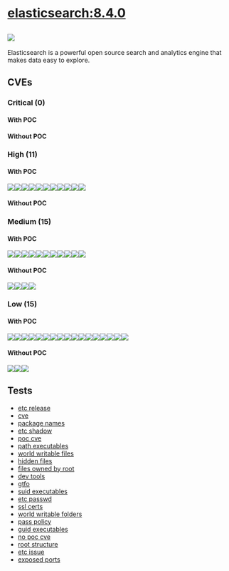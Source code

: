 # [elasticsearch:8.4.0](https://hub.docker.com/_/elasticsearch?tab=tags)
![](https://img.shields.io/static/v1?label=tag&message=8.4.0&color=blue)
---
<p>
Elasticsearch is a powerful open source search and analytics engine that makes data easy to explore.
</p>

## CVEs
### Critical (0)
#### With POC

#### Without POC


### High (11)
#### With POC
[![](https://img.shields.io/badge/🔗%20CVE--2022--42003-HIGH-organge)](https://github.com/trickest/cve/blob/main/2022/CVE-2022-42003.md)[![](https://img.shields.io/badge/🔗%20CVE--2020--36518-HIGH-organge)](https://github.com/trickest/cve/blob/main/2020/CVE-2020-36518.md)[![](https://img.shields.io/badge/🔗%20CVE--2022--42004-HIGH-organge)](https://github.com/trickest/cve/blob/main/2022/CVE-2022-42004.md)[![](https://img.shields.io/badge/🔗%20CVE--2022--3171-HIGH-organge)](https://github.com/trickest/cve/blob/main/2022/CVE-2022-3171.md)[![](https://img.shields.io/badge/🔗%20CVE--2022--40152-HIGH-organge)](https://github.com/trickest/cve/blob/main/2022/CVE-2022-40152.md)[![](https://img.shields.io/badge/🔗%20CVE--2021--40690-HIGH-organge)](https://github.com/trickest/cve/blob/main/2021/CVE-2021-40690.md)[![](https://img.shields.io/badge/🔗%20CVE--2022--40151-HIGH-organge)](https://github.com/trickest/cve/blob/main/2022/CVE-2022-40151.md)[![](https://img.shields.io/badge/🔗%20CVE--2022--40153-HIGH-organge)](https://github.com/trickest/cve/blob/main/2022/CVE-2022-40153.md)[![](https://img.shields.io/badge/🔗%20CVE--2022--40154-HIGH-organge)](https://github.com/trickest/cve/blob/main/2022/CVE-2022-40154.md)[![](https://img.shields.io/badge/🔗%20CVE--2022--40155-HIGH-organge)](https://github.com/trickest/cve/blob/main/2022/CVE-2022-40155.md)[![](https://img.shields.io/badge/🔗%20CVE--2022--40156-HIGH-organge)](https://github.com/trickest/cve/blob/main/2022/CVE-2022-40156.md)
#### Without POC


### Medium (15)
#### With POC
[![](https://img.shields.io/badge/🔗%20CVE--2021--29425-MEDIUM-yellow)](https://github.com/trickest/cve/blob/main/2021/CVE-2021-29425.md)[![](https://img.shields.io/badge/🔗%20CVE--2022--32221-MEDIUM-yellow)](https://github.com/trickest/cve/blob/main/2022/CVE-2022-32221.md)[![](https://img.shields.io/badge/🔗%20CVE--2021--37750-MEDIUM-yellow)](https://github.com/trickest/cve/blob/main/2021/CVE-2021-37750.md)[![](https://img.shields.io/badge/🔗%20CVE--2021--36222-MEDIUM-yellow)](https://github.com/trickest/cve/blob/main/2021/CVE-2021-36222.md)[![](https://img.shields.io/badge/🔗%20CVE--2022--3116-MEDIUM-yellow)](https://github.com/trickest/cve/blob/main/2022/CVE-2022-3116.md)[![](https://img.shields.io/badge/🔗%20CVE--2020--16156-MEDIUM-yellow)](https://github.com/trickest/cve/blob/main/2020/CVE-2020-16156.md)[![](https://img.shields.io/badge/🔗%20CVE--2020--35525-MEDIUM-yellow)](https://github.com/trickest/cve/blob/main/2020/CVE-2020-35525.md)[![](https://img.shields.io/badge/🔗%20CVE--2020--35527-MEDIUM-yellow)](https://github.com/trickest/cve/blob/main/2020/CVE-2020-35527.md)[![](https://img.shields.io/badge/🔗%20CVE--2022--35737-MEDIUM-yellow)](https://github.com/trickest/cve/blob/main/2022/CVE-2022-35737.md)[![](https://img.shields.io/badge/🔗%20CVE--2022--0529-MEDIUM-yellow)](https://github.com/trickest/cve/blob/main/2022/CVE-2022-0529.md)[![](https://img.shields.io/badge/🔗%20CVE--2022--37434-MEDIUM-yellow)](https://github.com/trickest/cve/blob/main/2022/CVE-2022-37434.md)
#### Without POC
[![](https://img.shields.io/badge/%20CVE--2022--31159-MEDIUM-yellow)](https://github.com/trickest/cve/blob/main/2022/CVE-2022-31159.md)[![](https://img.shields.io/badge/%20CVE--2022--3715-MEDIUM-yellow)](https://github.com/trickest/cve/blob/main/2022/CVE-2022-3715.md)[![](https://img.shields.io/badge/%20CVE--2022--42800-MEDIUM-yellow)](https://github.com/trickest/cve/blob/main/2022/CVE-2022-42800.md)[![](https://img.shields.io/badge/%20CVE--2022--3821-MEDIUM-yellow)](https://github.com/trickest/cve/blob/main/2022/CVE-2022-3821.md)

### Low (15)
#### With POC
[![](https://img.shields.io/badge/🔗%20CVE--2021--40690-LOW-blue)](https://github.com/trickest/cve/blob/main/2021/CVE-2021-40690.md)[![](https://img.shields.io/badge/🔗%20CVE--2016--2781-LOW-blue)](https://github.com/trickest/cve/blob/main/2016/CVE-2016-2781.md)[![](https://img.shields.io/badge/🔗%20CVE--2022--35252-LOW-blue)](https://github.com/trickest/cve/blob/main/2022/CVE-2022-35252.md)[![](https://img.shields.io/badge/🔗%20CVE--2021--43618-LOW-blue)](https://github.com/trickest/cve/blob/main/2021/CVE-2021-43618.md)[![](https://img.shields.io/badge/🔗%20CVE--2022--3219-LOW-blue)](https://github.com/trickest/cve/blob/main/2022/CVE-2022-3219.md)[![](https://img.shields.io/badge/🔗%20CVE--2020--8908-LOW-blue)](https://github.com/trickest/cve/blob/main/2020/CVE-2020-8908.md)[![](https://img.shields.io/badge/🔗%20CVE--2021--39537-LOW-blue)](https://github.com/trickest/cve/blob/main/2021/CVE-2021-39537.md)[![](https://img.shields.io/badge/🔗%20CVE--2022--29458-LOW-blue)](https://github.com/trickest/cve/blob/main/2022/CVE-2022-29458.md)[![](https://img.shields.io/badge/🔗%20CVE--2016--20013-LOW-blue)](https://github.com/trickest/cve/blob/main/2016/CVE-2016-20013.md)[![](https://img.shields.io/badge/🔗%20CVE--2022--1586-LOW-blue)](https://github.com/trickest/cve/blob/main/2022/CVE-2022-1586.md)[![](https://img.shields.io/badge/🔗%20CVE--2017--11164-LOW-blue)](https://github.com/trickest/cve/blob/main/2017/CVE-2017-11164.md)[![](https://img.shields.io/badge/🔗%20CVE--2021--3671-LOW-blue)](https://github.com/trickest/cve/blob/main/2021/CVE-2021-3671.md)[![](https://img.shields.io/badge/🔗%20CVE--2013--4235-LOW-blue)](https://github.com/trickest/cve/blob/main/2013/CVE-2013-4235.md)[![](https://img.shields.io/badge/🔗%20CVE--2022--0530-LOW-blue)](https://github.com/trickest/cve/blob/main/2022/CVE-2022-0530.md)[![](https://img.shields.io/badge/🔗%20CVE--2022--32221-LOW-blue)](https://github.com/trickest/cve/blob/main/2022/CVE-2022-32221.md)[![](https://img.shields.io/badge/🔗%20CVE--2022--35737-LOW-blue)](https://github.com/trickest/cve/blob/main/2022/CVE-2022-35737.md)[![](https://img.shields.io/badge/🔗%20CVE--2022--37434-LOW-blue)](https://github.com/trickest/cve/blob/main/2022/CVE-2022-37434.md)
#### Without POC
[![](https://img.shields.io/badge/%20CVE--2022--1587-LOW-blue)](https://github.com/trickest/cve/blob/main/2022/CVE-2022-1587.md)[![](https://img.shields.io/badge/%20CVE--2021--4217-LOW-blue)](https://github.com/trickest/cve/blob/main/2021/CVE-2021-4217.md)[![](https://img.shields.io/badge/%20CVE--2022--3715-LOW-blue)](https://github.com/trickest/cve/blob/main/2022/CVE-2022-3715.md)

## Tests
* [etc release](reports/etc-release.txt)
* [cve](reports/cve.txt)
* [package names](reports/package-names.txt)
* [etc shadow](reports/etc-shadow.txt)
* [poc cve](reports/poc-cve.txt)
* [path executables](reports/path-executables.txt)
* [world writable files](reports/world-writable-files.txt)
* [hidden files](reports/hidden-files.txt)
* [files owned by root](reports/files-owned-by-root.txt)
* [dev tools](reports/dev-tools.txt)
* [gtfo](reports/gtfo.txt)
* [suid executables](reports/suid-executables.txt)
* [etc passwd](reports/etc-passwd.txt)
* [ssl certs](reports/ssl-certs.txt)
* [world writable folders](reports/world-writable-folders.txt)
* [pass policy](reports/pass-policy.txt)
* [guid executables](reports/guid-executables.txt)
* [no poc cve](reports/no-poc-cve.txt)
* [root structure](reports/root-structure.txt)
* [etc issue](reports/etc-issue.txt)
* [exposed ports](reports/exposed-ports.txt)
